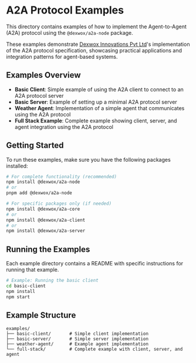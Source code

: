 # A2A Protocol Examples

This directory contains examples of how to implement the Agent-to-Agent (A2A) protocol using the `@dexwox/a2a-node` package.

These examples demonstrate [Dexwox Innovations Pvt Ltd](https://dexwox.com)'s implementation of the A2A protocol specification, showcasing practical applications and integration patterns for agent-based systems.

## Examples Overview

- **Basic Client**: Simple example of using the A2A client to connect to an A2A protocol server
- **Basic Server**: Example of setting up a minimal A2A protocol server
- **Weather Agent**: Implementation of a simple agent that communicates using the A2A protocol
- **Full Stack Example**: Complete example showing client, server, and agent integration using the A2A protocol

## Getting Started

To run these examples, make sure you have the following packages installed:

```bash
# For complete functionality (recommended)
npm install @dexwox/a2a-node
# or
pnpm add @dexwox/a2a-node

# For specific packages only (if needed)
npm install @dexwox/a2a-core
# or
npm install @dexwox/a2a-client
# or
npm install @dexwox/a2a-server
```

## Running the Examples

Each example directory contains a README with specific instructions for running that example.

```bash
# Example: Running the basic client
cd basic-client
npm install
npm start
```

## Example Structure

```
examples/
├── basic-client/       # Simple client implementation
├── basic-server/       # Simple server implementation
├── weather-agent/      # Example agent implementation
└── full-stack/         # Complete example with client, server, and agent
```
